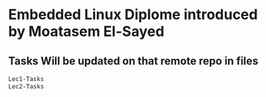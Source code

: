 # Embedded Linux Diplome introduced by Moatasem El-Sayed 

## Tasks Will be updated on that remote repo in files


```bash
Lec1-Tasks
Lec2-Tasks
```

##
